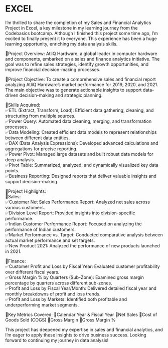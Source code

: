 # EXCEL
I’m thrilled to share the completion of my Sales and Financial Analytics Project in Excel, a key milestone in my learning journey from the Codebasics bootcamp. Although I finished this project some time ago, I’m excited to finally present it to everyone. This experience has been a huge learning opportunity, enriching my data analysis skills.

🎯Project Overview:
AtliQ Hardware, a global leader in computer hardware and components, embarked on a sales and finance analytics initiative. The goal was to refine sales strategies, identify growth opportunities, and improve financial decision-making processes.

🎯Project Objective:
To create a comprehensive sales and financial report analyzing AtliQ Hardware’s market performance for 2019, 2020, and 2021. The main objective was to generate actionable insights to support data-driven decision-making and strategic planning.



🎯Skills Acquired:<br>
✅️ETL (Extract, Transform, Load): Efficient data gathering, cleaning, and structuring from multiple sources.<br>
✅️Power Query: Automated data cleaning, merging, and transformation processes.<br>
✅️Data Modeling: Created efficient data models to represent relationships between different data entities.<br>
✅️DAX (Data Analysis Expressions): Developed advanced calculations and aggregations for precise reporting.<br>
✅️Power Pivot:  Managed large datasets and built robust data models for deep analysis.<br>
✅️Pivot Table: Summarized, analyzed, and dynamically visualized key data points.<br>
✅️Business Reporting: Designed reports that deliver valuable insights and support decision-making.<br>

🎯Project Highlights:<br>
📍Sales:<br>
✅️Customer Net Sales Performance Report: Analyzed net sales across various customers.<br>
✅️Division Level Report:  Provided insights into division-specific performance.<br>
✅️Indian Customer Performance Report: Focused on analyzing the performance of Indian customers.<br>
✅️Market Performance vs. Target: Conducted comparative analysis between actual market performance and set targets.<br>
✅️New Product 2021:  Analyzed the performance of new products launched in 2021.<br>

📍Finance:<br>
✅️Customer Profit and Loss by Fiscal Year:  Evaluated customer profitability over different fiscal years.<br>
✅️Gross Margin % by Quarters (Sub-Zone): Examined gross margin percentage by quarters across different sub-zones.<br>
✅️Profit and Loss by Fiscal Year/Month: Delivered detailed fiscal year and monthly breakdowns of profit and loss trends.<br>
✅️Profit and Loss by Markets: Identified both profitable and underperforming market segments.<br>

🎯Key Metrics Covered:
📍Calendar Year & Fiscal Year
📍Net Sales
📍Cost of Goods Sold (COGS)
📍Gross Margin
📍Gross Margin %

This project has deepened my expertise in sales and financial analytics, and I’m eager to apply these insights to drive business success. Looking forward to continuing my journey in data analysis!


